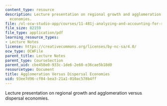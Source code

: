 ```yaml
---
content_type: resource
description: Lecture presentation on regional growth and agglomeration versus dispersal
  economies.
file: /ol-ocw-studio-app/courses/11-481j-analyzing-and-accounting-for-regional-economic-growth-spring-2009/93ee7d96cf04bea321a1010ac578b4ff_MIT11_481Js09_lec09a.pdf
file_size: 82159
file_type: application/pdf
learning_resource_types:
- Lecture Notes
license: https://creativecommons.org/licenses/by-nc-sa/4.0/
ocw_type: OCWFile
parent_title: Lecture Notes
parent_type: CourseSection
parent_uid: cbe458e0-933c-1de6-2e60-e36cae5b18d0
resourcetype: Document
title: Agglomeration Versus Dispersal Economies
uid: 93ee7d96-cf04-bea3-21a1-010ac578b4ff
---
```

Lecture presentation on regional growth and agglomeration versus dispersal economies.